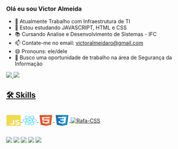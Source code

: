 ### Olá eu sou Victor Almeida


- 🔭 Atualmente Trabalho com Infraestrutura de TI
- 🌱 Estou estudando JAVASCRIPT, HTML e CSS
- 📚 Cursando Analise e Desenvolvimento de Sistemas - IFC
- 📫 Contate-me no email: victoralmeidaro@gmail.com
- 😄 Pronouns: ele/dele
- 💼 Busco uma oportunidade de trabalho na área de Segurança da Informação

<div>
  <a href="https://github.com/victoralmeida23">
  <img height="160em" src="https://github-readme-stats.vercel.app/api?username=victoralmeida23&show_icons=true&theme=dark&include_all_commits=true&count_private=true"/>
  <img height="160em" src="https://github-readme-stats.vercel.app/api/top-langs/?username=victoralmeida23&layout=compact&langs_count=7&theme=dark"/>
</div>

## 🛠 Skills
  
<div style="display: inline_block"><br>
  <img align="center" alt="Rafa-Js" height="30" width="40" src="https://raw.githubusercontent.com/devicons/devicon/master/icons/javascript/javascript-plain.svg">
  <img align="center" alt="Rafa-React" height="30" width="40" src="https://raw.githubusercontent.com/devicons/devicon/master/icons/react/react-original.svg">
  <img align="center" alt="Rafa-HTML" height="30" width="40" src="https://raw.githubusercontent.com/devicons/devicon/master/icons/html5/html5-original.svg">
  <img align="center" alt="Rafa-CSS" height="30" width="40" src="https://raw.githubusercontent.com/devicons/devicon/master/icons/css3/css3-original.svg">
  <img align="center" alt="Rafa-CSS" height="30" width="40" src="https://cdn.jsdelivr.net/gh/devicons/devicon/icons/flutter/flutter-original.svg">
</div>
  
##
  
<div>
  <a href="https://www.instagram.com/victor.almeida23/" target="_blank"><img src="https://img.shields.io/badge/-Instagram-%23E4405F?style=for-the-badge&logo=instagram&logoColor=white" target="_blank"></a>
 	<a href="https://www.twitch.tv/kratusalmeida" target="_blank"><img src="https://img.shields.io/badge/Twitch-9146FF?style=for-the-badge&logo=twitch&logoColor=white" target="_blank"></a>
 <a href="https://discord.gg/" target="_blank"><img src="https://img.shields.io/badge/Discord-7289DA?style=for-the-badge&logo=discord&logoColor=white" target="_blank"></a> 
  <a href = "mailto:victoralmeidaro@gmail.com"><img src="https://img.shields.io/badge/-Gmail-%23333?style=for-the-badge&logo=gmail&logoColor=white" target="_blank"></a>
  <a href="https://www.linkedin.com/in/victormalmeida" target="_blank"><img src="https://img.shields.io/badge/-LinkedIn-%230077B5?style=for-the-badge&logo=linkedin&logoColor=white" target="_blank"></a>
  
</div>
  
 <!-- ![Snake animation](https://github.com/victoralmeida23/victoralmeida23/blob/output/github-contribution-grid-snake.svg) -->
 
